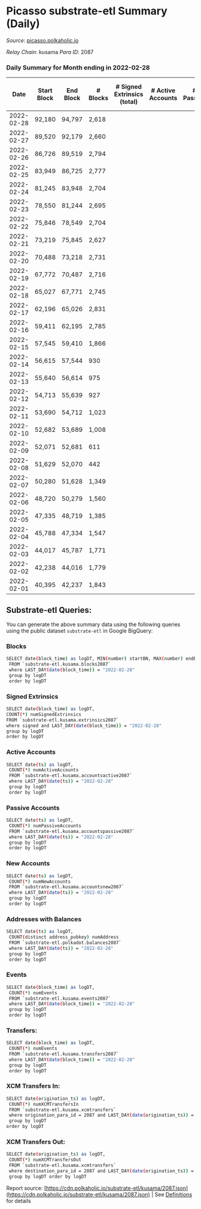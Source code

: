 # Picasso substrate-etl Summary (Daily)

_Source_: [picasso.polkaholic.io](https://picasso.polkaholic.io)

*Relay Chain*: kusama
*Para ID*: 2087



### Daily Summary for Month ending in 2022-02-28


| Date | Start Block | End Block | # Blocks | # Signed Extrinsics (total) | # Active Accounts | # Passive | # New | # Addresses with Balances | # Events | # Transfers | # XCM Transfers In | # XCM Transfers Out | Issues | 
| ---- | ----------- | --------- | -------- | --------------------------- | ----------------- | --------- | ----- | ------------------------- | -------- | ----------- | ------------------ | ------------------- | ------ |
| 2022-02-28 | 92,180 | 94,797 | 2,618 |  |  |  |  | 8 | 5,237 |   |   |   |  |
| 2022-02-27 | 89,520 | 92,179 | 2,660 |  |  |  |  | 8 | 5,322 |   |   |   |  |
| 2022-02-26 | 86,726 | 89,519 | 2,794 |  |  |  |  | 8 | 5,589 |   |   |   |  |
| 2022-02-25 | 83,949 | 86,725 | 2,777 |  |  |  |  | 8 | 5,556 |   |   |   |  |
| 2022-02-24 | 81,245 | 83,948 | 2,704 |  |  |  |  | 8 | 5,409 |   |   |   |  |
| 2022-02-23 | 78,550 | 81,244 | 2,695 |  |  |  |  | 8 | 5,392 |   |   |   |  |
| 2022-02-22 | 75,846 | 78,549 | 2,704 |  |  |  |  | 8 | 5,409 |   |   |   |  |
| 2022-02-21 | 73,219 | 75,845 | 2,627 |  |  |  |  | 8 | 5,256 |   |   |   |  |
| 2022-02-20 | 70,488 | 73,218 | 2,731 |  |  |  |  | 8 | 5,463 |   |   |   |  |
| 2022-02-19 | 67,772 | 70,487 | 2,716 |  |  |  |  | 8 | 5,434 |   |   |   |  |
| 2022-02-18 | 65,027 | 67,771 | 2,745 |  |  |  |  | 8 | 5,491 |   |   |   |  |
| 2022-02-17 | 62,196 | 65,026 | 2,831 |  |  |  |  | 8 | 5,664 |   |   |   |  |
| 2022-02-16 | 59,411 | 62,195 | 2,785 |  |  |  |  | 8 | 5,571 |   |   |   |  |
| 2022-02-15 | 57,545 | 59,410 | 1,866 |  |  |  |  | 8 | 3,734 |   |   |   |  |
| 2022-02-14 | 56,615 | 57,544 | 930 |  |  |  |  | 8 | 1,860 |   |   |   |  |
| 2022-02-13 | 55,640 | 56,614 | 975 |  |  |  |  | 8 | 1,951 |   |   |   |  |
| 2022-02-12 | 54,713 | 55,639 | 927 |  |  |  |  | 8 | 1,854 |   |   |   |  |
| 2022-02-11 | 53,690 | 54,712 | 1,023 |  |  |  |  | 8 | 2,047 |   |   |   |  |
| 2022-02-10 | 52,682 | 53,689 | 1,008 |  |  |  |  | 8 | 2,016 |   |   |   |  |
| 2022-02-09 | 52,071 | 52,681 | 611 |  |  |  |  | 8 | 1,223 |   |   |   |  |
| 2022-02-08 | 51,629 | 52,070 | 442 |  |  |  |  | 8 | 884 |   |   |   |  |
| 2022-02-07 | 50,280 | 51,628 | 1,349 |  |  |  |  | 8 | 2,702 |   |   |   |  |
| 2022-02-06 | 48,720 | 50,279 | 1,560 |  |  |  |  | 8 | 3,120 |   |   |   |  |
| 2022-02-05 | 47,335 | 48,719 | 1,385 |  |  |  |  | 8 | 2,771 |   |   |   |  |
| 2022-02-04 | 45,788 | 47,334 | 1,547 |  |  |  |  | 8 | 3,095 |   |   |   |  |
| 2022-02-03 | 44,017 | 45,787 | 1,771 |  |  |  |  | 8 | 3,543 |   |   |   |  |
| 2022-02-02 | 42,238 | 44,016 | 1,779 |  |  |  |  | 8 | 3,559 |   |   |   |  |
| 2022-02-01 | 40,395 | 42,237 | 1,843 |  |  |  |  | 8 | 3,687 |   |   |   |  |

## Substrate-etl Queries:
You can generate the above summary data using the following queries using the public dataset `substrate-etl` in Google BigQuery:

### Blocks
```bash
SELECT date(block_time) as logDT, MIN(number) startBN, MAX(number) endBN, COUNT(*) numBlocks 
 FROM `substrate-etl.kusama.blocks2087`  
 where LAST_DAY(date(block_time)) = "2022-02-28" 
 group by logDT 
 order by logDT
```

### Signed Extrinsics
```bash
SELECT date(block_time) as logDT, 
COUNT(*) numSignedExtrinsics 
FROM `substrate-etl.kusama.extrinsics2087`  
where signed and LAST_DAY(date(block_time)) = "2022-02-28" 
group by logDT 
order by logDT
```

### Active Accounts
```bash
SELECT date(ts) as logDT, 
 COUNT(*) numActiveAccounts 
 FROM `substrate-etl.kusama.accountsactive2087` 
 where LAST_DAY(date(ts)) = "2022-02-28" 
 group by logDT 
 order by logDT
```

### Passive Accounts
```bash
SELECT date(ts) as logDT, 
 COUNT(*) numPassiveAccounts 
 FROM `substrate-etl.kusama.accountspassive2087` 
 where LAST_DAY(date(ts)) = "2022-02-28" 
 group by logDT 
 order by logDT
```

### New Accounts
```bash
SELECT date(ts) as logDT, 
 COUNT(*) numNewAccounts 
 FROM `substrate-etl.kusama.accountsnew2087` 
 where LAST_DAY(date(ts)) = "2022-02-28" 
 group by logDT
 order by logDT
```

### Addresses with Balances
```bash
SELECT date(ts) as logDT,
 COUNT(distinct address_pubkey) numAddress 
 FROM `substrate-etl.polkadot.balances2087` 
 where LAST_DAY(date(ts)) = "2022-02-28" 
 group by logDT 
 order by logDT
```

### Events
```bash
SELECT date(block_time) as logDT, 
 COUNT(*) numEvents 
 FROM `substrate-etl.kusama.events2087` 
 where LAST_DAY(date(block_time)) = "2022-02-28" 
 group by logDT 
 order by logDT
```

### Transfers:
```bash
SELECT date(block_time) as logDT, 
 COUNT(*) numEvents 
 FROM `substrate-etl.kusama.transfers2087` 
 where LAST_DAY(date(block_time)) = "2022-02-28" 
 group by logDT 
 order by logDT
```

### XCM Transfers In:
```bash
SELECT date(origination_ts) as logDT, 
 COUNT(*) numXCMTransfersIn 
 FROM `substrate-etl.kusama.xcmtransfers` 
 where origination_para_id = 2087 and LAST_DAY(date(origination_ts)) = "2022-02-28" 
 group by logDT 
order by logDT
```

### XCM Transfers Out:
```bash
SELECT date(origination_ts) as logDT, 
 COUNT(*) numXCMTransfersOut 
 FROM `substrate-etl.kusama.xcmtransfers` 
 where destination_para_id = 2087 and LAST_DAY(date(origination_ts)) = "2022-02-28" 
 group by logDT order by logDT
```


Report source: [https://cdn.polkaholic.io/substrate-etl/kusama/2087.json](https://cdn.polkaholic.io/substrate-etl/kusama/2087.json) | See [Definitions](/DEFINITIONS.md) for details
